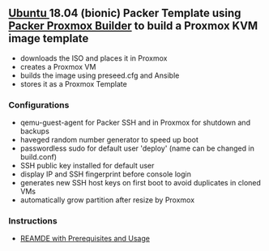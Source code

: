 ## [Ubuntu ](http://releases.ubuntu.com/18.04/) 18.04 (bionic) Packer Template using [Packer Proxmox Builder](https://www.packer.io/docs/builders/proxmox.html) to build a Proxmox KVM image template

- downloads the ISO and places it in Proxmox
- creates a Proxmox VM
- builds the image using preseed.cfg and Ansible
- stores it as a Proxmox Template

### Configurations
- qemu-guest-agent for Packer SSH and in Proxmox for shutdown and backups
- haveged random number generator to speed up boot
- passwordless sudo for default user 'deploy' (name can be changed in build.conf)
- SSH public key installed for default user
- display IP and SSH fingerprint before console login
- generates new SSH host keys on first boot to avoid duplicates in cloned VMs
- automatically grow partition after resize by Proxmox

### Instructions

- [REAMDE with Prerequisites and Usage](https://github.com/chriswayg/packer-proxmox-templates/blob/master/README.md)
